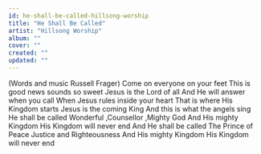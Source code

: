 ```yaml
---
id: he-shall-be-called-hillsong-worship
title: "He Shall Be Called"
artist: "Hillsong Worship"
album: ""
cover: ""
created: ""
updated: ""
---
```


(Words and music Russell Frager)
Come on everyone on your feet
This is good news sounds so sweet
Jesus is the Lord of all
And He will answer when you call
When Jesus rules inside your heart
That is where His Kingdom starts
Jesus is the coming King
And this is what the angels sing
He shall be called
Wonderful ,Counsellor ,Mighty God
And His mighty Kingdom
His Kingdom will never end
And He shall be called
The Prince of Peace
Justice and Righteousness
And His mighty Kingdom
His Kingdom will never end